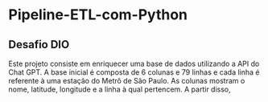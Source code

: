 # Pipeline-ETL-com-Python
## Desafio DIO
Este projeto consiste em enriquecer uma base de dados utilizando a API do Chat GPT.
A base inicial é composta de 6 colunas e 79 linhas e cada linha é referente à uma estação do Metrô de São Paulo. As colunas mostram o nome, latitude, longitude e a linha à qual pertencem. A partir disso, 
